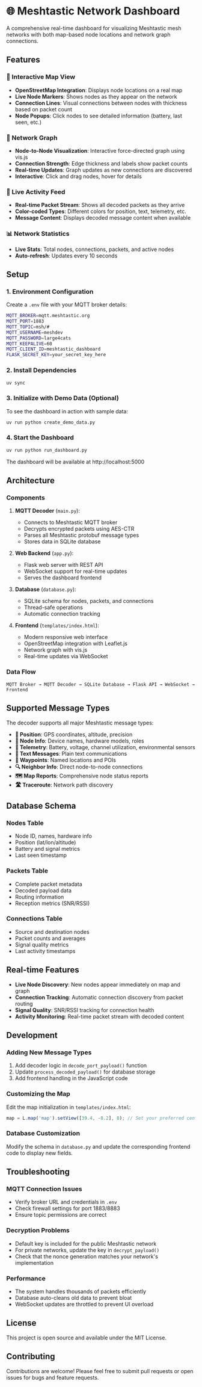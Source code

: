# 🌐 Meshtastic Network Dashboard

A comprehensive real-time dashboard for visualizing Meshtastic mesh networks with both map-based node locations and network graph connections.

## Features

### 📍 Interactive Map View
- **OpenStreetMap Integration**: Displays node locations on a real map
- **Live Node Markers**: Shows nodes as they appear on the network
- **Connection Lines**: Visual connections between nodes with thickness based on packet count
- **Node Popups**: Click nodes to see detailed information (battery, last seen, etc.)

### 🔗 Network Graph
- **Node-to-Node Visualization**: Interactive force-directed graph using vis.js
- **Connection Strength**: Edge thickness and labels show packet counts
- **Real-time Updates**: Graph updates as new connections are discovered
- **Interactive**: Click and drag nodes, hover for details

### 📡 Live Activity Feed
- **Real-time Packet Stream**: Shows all decoded packets as they arrive
- **Color-coded Types**: Different colors for position, text, telemetry, etc.
- **Message Content**: Displays decoded message content when available

### 📊 Network Statistics
- **Live Stats**: Total nodes, connections, packets, and active nodes
- **Auto-refresh**: Updates every 10 seconds

## Setup

### 1. Environment Configuration

Create a `.env` file with your MQTT broker details:

```bash
MQTT_BROKER=mqtt.meshtastic.org
MQTT_PORT=1883
MQTT_TOPIC=msh/#
MQTT_USERNAME=meshdev
MQTT_PASSWORD=large4cats
MQTT_KEEPALIVE=60
MQTT_CLIENT_ID=meshtastic_dashboard
FLASK_SECRET_KEY=your_secret_key_here
```

### 2. Install Dependencies

```bash
uv sync
```

### 3. Initialize with Demo Data (Optional)

To see the dashboard in action with sample data:

```bash
uv run python create_demo_data.py
```

### 4. Start the Dashboard

```bash
uv run python run_dashboard.py
```

The dashboard will be available at http://localhost:5000

## Architecture

### Components

1. **MQTT Decoder** (`main.py`): 
   - Connects to Meshtastic MQTT broker
   - Decrypts encrypted packets using AES-CTR
   - Parses all Meshtastic protobuf message types
   - Stores data in SQLite database

2. **Web Backend** (`app.py`):
   - Flask web server with REST API
   - WebSocket support for real-time updates
   - Serves the dashboard frontend

3. **Database** (`database.py`):
   - SQLite schema for nodes, packets, and connections
   - Thread-safe operations
   - Automatic connection tracking

4. **Frontend** (`templates/index.html`):
   - Modern responsive web interface
   - OpenStreetMap integration with Leaflet.js
   - Network graph with vis.js
   - Real-time updates via WebSocket

### Data Flow

```
MQTT Broker → MQTT Decoder → SQLite Database → Flask API → WebSocket → Frontend
```

## Supported Message Types

The decoder supports all major Meshtastic message types:

- **📍 Position**: GPS coordinates, altitude, precision
- **👤 Node Info**: Device names, hardware models, roles
- **📱 Telemetry**: Battery, voltage, channel utilization, environmental sensors
- **💬 Text Messages**: Plain text communications
- **🧭 Waypoints**: Named locations and POIs
- **🔍 Neighbor Info**: Direct node-to-node connections
- **🗺️ Map Reports**: Comprehensive node status reports
- **🛣️ Traceroute**: Network path discovery

## Database Schema

### Nodes Table
- Node ID, names, hardware info
- Position (lat/lon/altitude)
- Battery and signal metrics
- Last seen timestamp

### Packets Table
- Complete packet metadata
- Decoded payload data
- Routing information
- Reception metrics (SNR/RSSI)

### Connections Table
- Source and destination nodes
- Packet counts and averages
- Signal quality metrics
- Last activity timestamps

## Real-time Features

- **Live Node Discovery**: New nodes appear immediately on map and graph
- **Connection Tracking**: Automatic connection discovery from packet routing
- **Signal Quality**: SNR/RSSI tracking for connection health
- **Activity Monitoring**: Real-time packet stream with decoded content

## Development

### Adding New Message Types

1. Add decoder logic in `decode_port_payload()` function
2. Update `process_decoded_payload()` for database storage
3. Add frontend handling in the JavaScript code

### Customizing the Map

Edit the map initialization in `templates/index.html`:
```javascript
map = L.map('map').setView([39.4, -8.2], 8); // Set your preferred center and zoom
```

### Database Customization

Modify the schema in `database.py` and update the corresponding frontend code to display new fields.

## Troubleshooting

### MQTT Connection Issues
- Verify broker URL and credentials in `.env`
- Check firewall settings for port 1883/8883
- Ensure topic permissions are correct

### Decryption Problems
- Default key is included for the public Meshtastic network
- For private networks, update the key in `decrypt_payload()`
- Check that the nonce generation matches your network's implementation

### Performance
- The system handles thousands of packets efficiently
- Database auto-cleans old data to prevent bloat
- WebSocket updates are throttled to prevent UI overload

## License

This project is open source and available under the MIT License.

## Contributing

Contributions are welcome! Please feel free to submit pull requests or open issues for bugs and feature requests.
